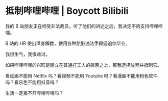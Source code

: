 # 抵制哔哩哔哩 | Boycott Bilibili

我的 B 站朋友正在经受非法裁员，听了他们的讲述之后，我决定不再支持哔哩哔哩。

B 站的 HR 使出浑身解数，使用各种肮脏违法手段逼迫你毕业。

我很生气，我很难过。

如果哔哩哔哩的兴旺是建立在普通打工人的痛苦之上，那我选择放弃并抵制它。

看动画不能用 Netflix 吗？看视频不能用 Youtube 吗？看漫画不能用粉色软件吗？看乐色不能用抖音吗？

生活一定离不开哔哩哔哩吗？
